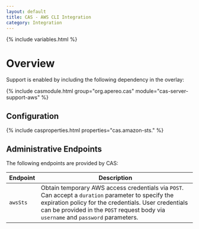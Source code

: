 ```yaml
---
layout: default
title: CAS - AWS CLI Integration
category: Integration
---
```


{% include variables.html %}

# Overview

Support is enabled by including the following dependency in the overlay:

{% include casmodule.html group="org.apereo.cas" module="cas-server-support-aws" %}

## Configuration

{% include casproperties.html properties="cas.amazon-sts." %}

## Administrative Endpoints

The following endpoints are provided by CAS:

| Endpoint                 | Description
|--------------------------|--------------------------------------------------------
| `awsSts`                 | Obtain temporary AWS access credentials via `POST`. Can accept a `duration` parameter to specify the expiration policy for the credentials. User credentials can be provided in the `POST` request body via `username` and `password` parameters.
